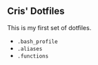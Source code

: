 ## Cris' Dotfiles

This is my first set of dotfiles.

- `.bash_profile`
- `.aliases`
- `.functions`
